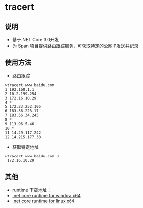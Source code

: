 # tracert

## 说明
+ 基于.NET Core 3.0开发
+ 为 Span 项目提供路由跟踪服务，可获取特定的公网IP发送并记录

## 使用方法
+ 路由跟踪
```
>tracert www.baidu.com
1 192.168.1.1
2 10.2.199.254
3 172.16.10.29
4 *
5 172.23.252.105
6 183.36.223.17
7 183.56.34.245
8 *
9 113.96.5.46
10 *
11 14.29.117.242
12 14.215.177.38
```
+ 获取特定地址
```
>tracert www.baidu.com 3
 172.16.10.29
```

## 其他
+ runtime 下载地址：
+ [.net core runtime for window x64](https://download.visualstudio.microsoft.com/download/pr/f15b7c04-2900-4a14-9c01-ccd66a4323cc/17a6bbd44f0d0a85d219dd9e166a89ca/dotnet-runtime-3.0.0-win-x64.zip)
+ [.net core runtime for linux x64](https://download.visualstudio.microsoft.com/download/pr/a5ff9cbb-d558-49d1-9fd2-410cb1c8b095/a940644f4133b81446cb3733a620983a/dotnet-runtime-3.0.0-linux-x64.tar.gz)
